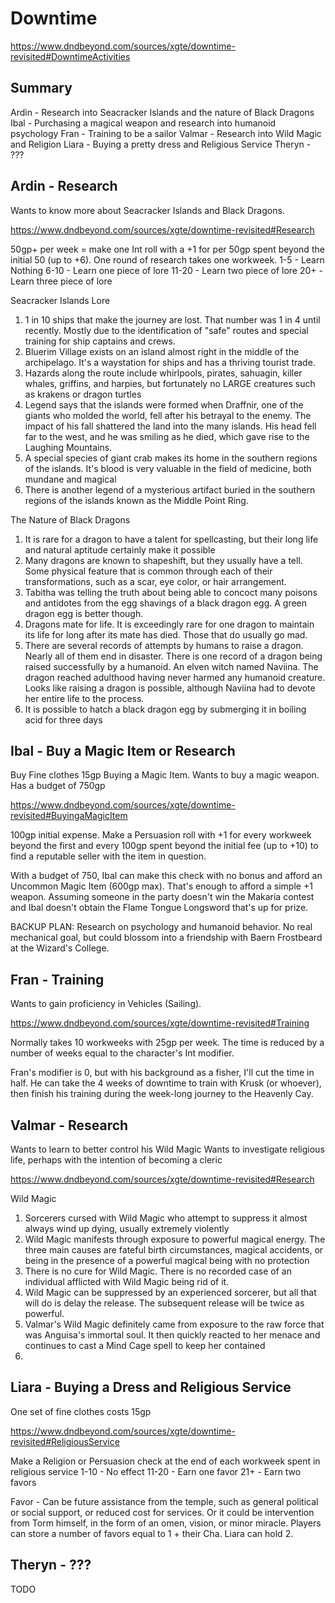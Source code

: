 # Downtime
https://www.dndbeyond.com/sources/xgte/downtime-revisited#DowntimeActivities

## Summary
Ardin - Research into Seacracker Islands and the nature of Black Dragons
Ibal - Purchasing a magical weapon and research into humanoid psychology
Fran - Training to be a sailor
Valmar - Research into Wild Magic and Religion
Liara - Buying a pretty dress and Religious Service
Theryn - ???

## Ardin - Research
Wants to know more about Seacracker Islands and Black Dragons.

https://www.dndbeyond.com/sources/xgte/downtime-revisited#Research

50gp+ per week = make one Int roll with a +1 for per 50gp spent beyond the initial 50 (up to +6). One round of research takes one workweek.
1-5 - Learn Nothing
6-10 - Learn one piece of lore
11-20 - Learn two piece of lore
20+ - Learn three piece of lore

Seacracker Islands Lore
1. 1 in 10 ships that make the journey are lost. That number was 1 in 4 until recently. Mostly due to the identification of "safe" routes and special training for ship captains and crews.
2. Bluerim Village exists on an island almost right in the middle of the archipelago. It's a waystation for ships and has a thriving tourist trade.
3. Hazards along the route include whirlpools, pirates, sahuagin, killer whales, griffins, and harpies, but fortunately no LARGE creatures such as krakens or dragon turtles
4. Legend says that the islands were formed when Draffnir, one of the giants who molded the world, fell after his betrayal to the enemy. The impact of his fall shattered the land into the many islands. His head fell far to the west, and he was smiling as he died, which gave rise to the Laughing Mountains.
5. A special species of giant crab makes its home in the southern regions of the islands. It's blood is very valuable in the field of medicine, both mundane and magical
6. There is another legend of a mysterious artifact buried in the southern regions of the islands known as the Middle Point Ring.

The Nature of Black Dragons
1. It is rare for a dragon to have a talent for spellcasting, but their long life and natural aptitude certainly make it possible
2. Many dragons are known to shapeshift, but they usually have a tell. Some physical feature that is common through each of their transformations, such as a scar, eye color, or hair arrangement.
3. Tabitha was telling the truth about being able to concoct many poisons and antidotes from the egg shavings of a black dragon egg. A green dragon egg is better though.
4. Dragons mate for life. It is exceedingly rare for one dragon to maintain its life for long after its mate has died. Those that do usually go mad.
5. There are several records of attempts by humans to raise a dragon. Nearly all of them end in disaster. There is one record of a dragon being raised successfully by a humanoid. An elven witch named Naviina. The dragon reached adulthood having never harmed any humanoid creature. Looks like raising a dragon is possible, although Naviina had to devote her entire life to the process.
6. It is possible to hatch a black dragon egg by submerging it in boiling acid for three days

## Ibal - Buy a Magic Item or Research
Buy Fine clothes 15gp
Buying a Magic Item. Wants to buy a magic weapon. Has a budget of 750gp

https://www.dndbeyond.com/sources/xgte/downtime-revisited#BuyingaMagicItem

100gp initial expense. Make a Persuasion roll with +1 for every workweek beyond the first and every 100gp spent beyond the initial fee (up to +10) to find a reputable seller with the item in question.

With a budget of 750, Ibal can make this check with no bonus and afford an Uncommon Magic Item (600gp max). That's enough to afford a simple +1 weapon. Assuming someone in the party doesn't win the Makaria contest and Ibal doesn't obtain the Flame Tongue Longsword that's up for prize.

BACKUP PLAN: Research on psychology and humanoid behavior. No real mechanical goal, but could blossom into a friendship with Baern Frostbeard at the Wizard's College.

## Fran - Training
Wants to gain proficiency in Vehicles (Sailing).

https://www.dndbeyond.com/sources/xgte/downtime-revisited#Training

Normally takes 10 workweeks with 25gp per week.
The time is reduced by a number of weeks equal to the character's Int modifier.

Fran's modifier is 0, but with his background as a fisher, I'll cut the time in half. He can take the 4 weeks of downtime to train with Krusk (or whoever), then finish his training during the week-long journey to the Heavenly Cay.

## Valmar - Research
Wants to learn to better control his Wild Magic
Wants to investigate religious life, perhaps with the intention of becoming a cleric

https://www.dndbeyond.com/sources/xgte/downtime-revisited#Research

Wild Magic
1. Sorcerers cursed with Wild Magic who attempt to suppress it almost always wind up dying, usually extremely violently
2. Wild Magic manifests through exposure to powerful magical energy. The three main causes are fateful birth circumstances, magical accidents, or being in the presence of a powerful magical being with no protection
3. There is no cure for Wild Magic. There is no recorded case of an individual afflicted with Wild Magic being rid of it.
4. Wild Magic can be suppressed by an experienced sorcerer, but all that will do is delay the release. The subsequent release will be twice as powerful.
5. Valmar's Wild Magic definitely came from exposure to the raw force that was Anguisa's immortal soul. It then quickly reacted to her menace and continues to cast a Mind Cage spell to keep her contained
6.

## Liara - Buying a Dress and Religious Service
One set of fine clothes costs 15gp

https://www.dndbeyond.com/sources/xgte/downtime-revisited#ReligiousService

Make a Religion or Persuasion check at the end of each workweek spent in religious service
1-10 - No effect
11-20 - Earn one favor
21+ - Earn two favors

Favor - Can be future assistance from the temple, such as general political or social support, or reduced cost for services. Or it could be intervention from Torm himself, in the form of an omen, vision, or minor miracle. Players can store a number of favors equal to 1 + their Cha. Liara can hold 2.

## Theryn - ???
TODO
